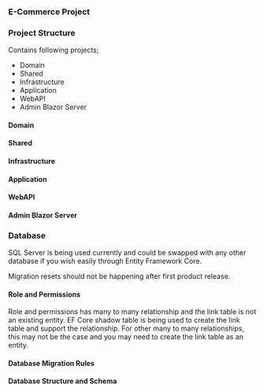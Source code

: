 
### E-Commerce Project



### Project Structure
Contains following projects;
- Domain
- Shared
- Infrastructure
- Application
- WebAPI
- Admin Blazor Server

#### Domain

#### Shared

#### Infrastructure

#### Application

#### WebAPI

#### Admin Blazor Server


### Database
SQL Server is being used currently and could be swapped with any other database if you wish easily through Entity Framework Core.

Migration resets should not be happening after first product release.


#### Role and Permissions
Role and permissions has many to many relationship and the link table is not an existing entity. 
EF Core shadow table is being used to create the link table and support the relationship.
For other many to many relationships, this may not be the case and you may need to create the link table as an entity.


#### Database Migration Rules


#### Database Structure and Schema




